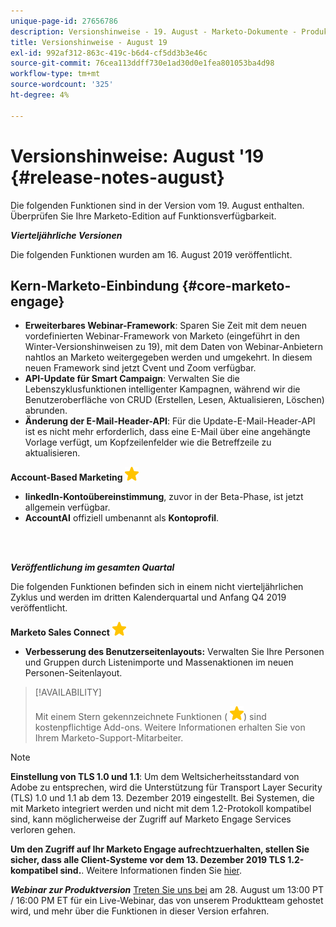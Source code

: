 ```yaml
---
unique-page-id: 27656786
description: Versionshinweise - 19. August - Marketo-Dokumente - Produktdokumentation
title: Versionshinweise - August 19
exl-id: 992af312-863c-419c-b6d4-cf5dd3b3e46c
source-git-commit: 76cea113ddff730e1ad30d0e1fea801053ba4d98
workflow-type: tm+mt
source-wordcount: '325'
ht-degree: 4%

---
```


# Versionshinweise: August &#39;19 {#release-notes-august}

Die folgenden Funktionen sind in der Version vom 19. August enthalten. Überprüfen Sie Ihre Marketo-Edition auf Funktionsverfügbarkeit.

**_Vierteljährliche Versionen_**

Die folgenden Funktionen wurden am 16. August 2019 veröffentlicht.

## Kern-Marketo-Einbindung {#core-marketo-engage}

* **Erweiterbares Webinar-Framework**: Sparen Sie Zeit mit dem neuen vordefinierten Webinar-Framework von Marketo (eingeführt in den Winter-Versionshinweisen zu 19), mit dem Daten von Webinar-Anbietern nahtlos an Marketo weitergegeben werden und umgekehrt. In diesem neuen Framework sind jetzt Cvent und Zoom verfügbar.
* **API-Update für Smart Campaign**: Verwalten Sie die Lebenszyklusfunktionen intelligenter Kampagnen, während wir die Benutzeroberfläche von CRUD (Erstellen, Lesen, Aktualisieren, Löschen) abrunden.
* **Änderung der E-Mail-Header-API**: Für die Update-E-Mail-Header-API ist es nicht mehr erforderlich, dass eine E-Mail über eine angehängte Vorlage verfügt, um Kopfzeilenfelder wie die Betreffzeile zu aktualisieren.

**Account-Based Marketing** ![(Stern)](assets/yellow-star.png)

* **linkedIn-Kontoübereinstimmung**, zuvor in der Beta-Phase, ist jetzt allgemein verfügbar.
* **AccountAI** offiziell umbenannt als **Kontoprofil**.

<br> 

**_Veröffentlichung im gesamten Quartal_**

Die folgenden Funktionen befinden sich in einem nicht vierteljährlichen Zyklus und werden im dritten Kalenderquartal und Anfang Q4 2019 veröffentlicht.

**Marketo Sales Connect** ![(Stern)](assets/yellow-star.png)

* **Verbesserung des Benutzerseitenlayouts:** Verwalten Sie Ihre Personen und Gruppen durch Listenimporte und Massenaktionen im neuen Personen-Seitenlayout.

>[!AVAILABILITY]
>
>Mit einem Stern gekennzeichnete Funktionen ( ![(Stern)](assets/yellow-star.png)) sind kostenpflichtige Add-ons. Weitere Informationen erhalten Sie von Ihrem Marketo-Support-Mitarbeiter.

>[!NOTE]
>
>**Einstellung von TLS 1.0 und 1.1**: Um dem Weltsicherheitsstandard von Adobe zu entsprechen, wird die Unterstützung für Transport Layer Security (TLS) 1.0 und 1.1 ab dem 13. Dezember 2019 eingestellt. Bei Systemen, die mit Marketo integriert werden und nicht mit dem 1.2-Protokoll kompatibel sind, kann möglicherweise der Zugriff auf Marketo Engage Services verloren gehen.
>
>**Um den Zugriff auf Ihr Marketo Engage aufrechtzuerhalten, stellen Sie sicher, dass alle Client-Systeme vor dem 13. Dezember 2019 TLS 1.2-kompatibel sind.**. Weitere Informationen finden Sie [hier](https://nation.marketo.com/docs/DOC-7059-tls-10-11-deprecation-faq).

**_Webinar zur Produktversion_** [Treten Sie uns bei](https://engage.marketo.com/August_19_Release_Webinar.html) am 28. August um 13:00 PT / 16:00 PM ET für ein Live-Webinar, das von unserem Produktteam gehostet wird, und mehr über die Funktionen in dieser Version erfahren.
